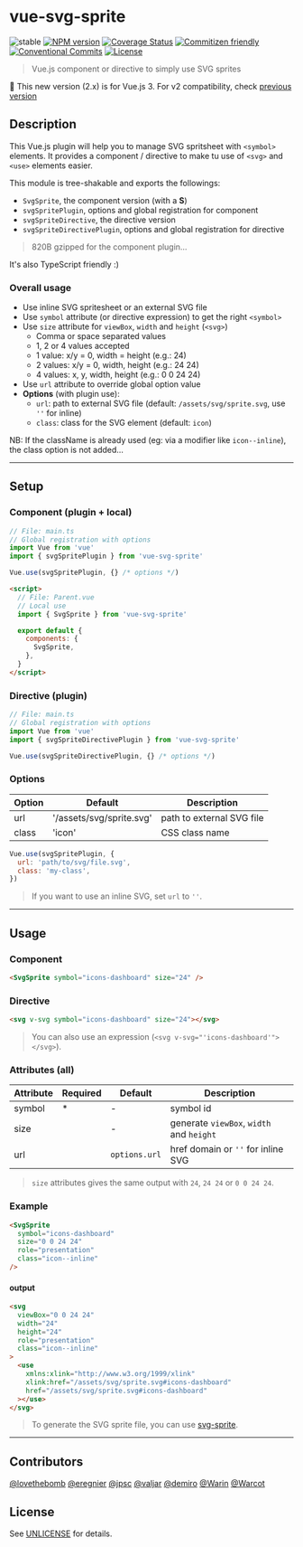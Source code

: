# vue-svg-sprite

![stable](https://img.shields.io/badge/stability-stable-green.svg?style=flat-square)
[![NPM version](https://img.shields.io/npm/v/vue-svg-sprite.svg?style=flat-square)](https://www.npmjs.com/package/vue-svg-sprite)
[![Coverage Status](https://img.shields.io/coveralls/thierrymichel/vue-svg-sprite/master.svg?style=flat-square)](https://coveralls.io/github/thierrymichel/vue-svg-sprite?branch=master)
[![Commitizen friendly](https://img.shields.io/badge/commitizen-friendly-brightgreen.svg?style=flat-square)](http://commitizen.github.io/cz-cli/)
[![Conventional Commits](https://img.shields.io/badge/Conventional%20Commits-1.0.0-yellow.svg?style=flat-square)](https://conventionalcommits.org)
[![License](https://img.shields.io/badge/license-UNLICENSE-green.svg?style=flat-square)](https://github.com/thierrymichel/vue-svg-sprite/blob/master/UNLICENSE)

> Vue.js component or directive to simply use SVG sprites

🚨 This new version (2.x) is for Vue.js 3. For v2 compatibility, check [previous version](https://www.npmjs.com/package/vue-svg-sprite/v/1.4.3)

## Description

This Vue.js plugin will help you to manage SVG spritsheet with `<symbol>` elements.
It provides a component / directive to make tu use of `<svg>` and `<use>` elements easier.

This module is tree-shakable and exports the followings:

- `SvgSprite`, the component version (with a **S**)
- `svgSpritePlugin`, options and global registration for component
- `svgSpriteDirective`, the directive version
- `svgSpriteDirectivePlugin`, options and global registration for directive

> 820B gzipped for the component plugin…

It's also TypeScript friendly :)

### Overall usage

- Use inline SVG spritesheet or an external SVG file
- Use `symbol` attribute (or directive expression) to get the right `<symbol>`
- Use `size` attribute for `viewBox`, `width` and `height` (`<svg>`)
  - Comma or space separated values
  - 1, 2 or 4 values accepted
  - 1 value: x/y = 0, width = height (e.g.: 24)
  - 2 values: x/y = 0, width, height (e.g.: 24 24)
  - 4 values: x, y, width, height (e.g.: 0 0 24 24)
- Use `url` attribute to override global option value
- **Options** (with plugin use):
  - `url`: path to external SVG file (default: `/assets/svg/sprite.svg`, use `''` for inline)
  - `class`: class for the SVG element (default: `icon`)

NB: If the className is already used (eg: via a modifier like `icon--inline`), the class option is not added…

---

## Setup

### Component (plugin + local)

```js
// File: main.ts
// Global registration with options
import Vue from 'vue'
import { svgSpritePlugin } from 'vue-svg-sprite'

Vue.use(svgSpritePlugin, {} /* options */)
```

```html
<script>
  // File: Parent.vue
  // Local use
  import { SvgSprite } from 'vue-svg-sprite'

  export default {
    components: {
      SvgSprite,
    },
  }
</script>
```

### Directive (plugin)

```js
// File: main.ts
// Global registration with options
import Vue from 'vue'
import { svgSpriteDirectivePlugin } from 'vue-svg-sprite'

Vue.use(svgSpriteDirectivePlugin, {} /* options */)
```

### Options

| Option | Default                  | Description               |
| ------ | ------------------------ | ------------------------- |
| url    | '/assets/svg/sprite.svg' | path to external SVG file |
| class  | 'icon'                   | CSS class name            |

```js
Vue.use(svgSpritePlugin, {
  url: 'path/to/svg/file.svg',
  class: 'my-class',
})
```

> If you want to use an inline SVG, set `url` to `''`.

---

## Usage

### Component

```html
<SvgSprite symbol="icons-dashboard" size="24" />
```

### Directive

```html
<svg v-svg symbol="icons-dashboard" size="24"></svg>
```

> You can also use an expression (`<svg v-svg="'icons-dashboard'"></svg>`).

### Attributes (all)

| Attribute | Required | Default       | Description                              |
| --------- | -------- | ------------- | ---------------------------------------- |
| symbol    | \*       | -             | symbol id                                |
| size      |          | -             | generate `viewBox`, `width` and `height` |
| url       |          | `options.url` | href domain or `''` for inline SVG       |

> `size` attributes gives the same output with `24`, `24 24` or `0 0 24 24`.

### Example

```html
<SvgSprite
  symbol="icons-dashboard"
  size="0 0 24 24"
  role="presentation"
  class="icon--inline"
/>
```

#### output

```html
<svg
  viewBox="0 0 24 24"
  width="24"
  height="24"
  role="presentation"
  class="icon--inline"
>
  <use
    xmlns:xlink="http://www.w3.org/1999/xlink"
    xlink:href="/assets/svg/sprite.svg#icons-dashboard"
    href="/assets/svg/sprite.svg#icons-dashboard"
  ></use>
</svg>
```

> To generate the SVG sprite file, you can use [svg-sprite](https://www.npmjs.com/package/svg-sprite).

---

## Contributors

[@lovethebomb](https://github.com/lovethebomb)
[@eregnier](https://github.com/eregnier)
[@jpsc](https://github.com/jpsc)
[@valjar](https://github.com/valjar)
[@demiro](https://github.com/demiro)
[@Warin](https://github.com/Warin)
[@Warcot](https://github.com/Warcot)

## License

See [UNLICENSE](https://github.com/thierrymichel/vue-svg-sprite/blob/master/UNLICENSE) for details.
